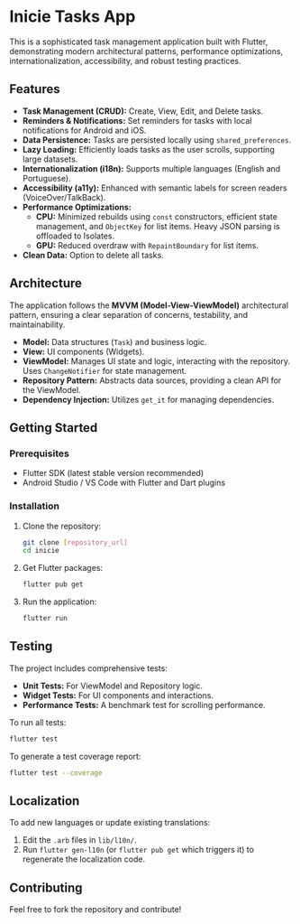 # Inicie Tasks App

This is a sophisticated task management application built with Flutter, demonstrating modern architectural patterns, performance optimizations, internationalization, accessibility, and robust testing practices.

## Features

-   **Task Management (CRUD):** Create, View, Edit, and Delete tasks.
-   **Reminders & Notifications:** Set reminders for tasks with local notifications for Android and iOS.
-   **Data Persistence:** Tasks are persisted locally using `shared_preferences`.
-   **Lazy Loading:** Efficiently loads tasks as the user scrolls, supporting large datasets.
-   **Internationalization (i18n):** Supports multiple languages (English and Portuguese).
-   **Accessibility (a11y):** Enhanced with semantic labels for screen readers (VoiceOver/TalkBack).
-   **Performance Optimizations:**
    -   **CPU:** Minimized rebuilds using `const` constructors, efficient state management, and `ObjectKey` for list items. Heavy JSON parsing is offloaded to Isolates.
    -   **GPU:** Reduced overdraw with `RepaintBoundary` for list items.
-   **Clean Data:** Option to delete all tasks.

## Architecture

The application follows the **MVVM (Model-View-ViewModel)** architectural pattern, ensuring a clear separation of concerns, testability, and maintainability.

-   **Model:** Data structures (`Task`) and business logic.
-   **View:** UI components (Widgets).
-   **ViewModel:** Manages UI state and logic, interacting with the repository. Uses `ChangeNotifier` for state management.
-   **Repository Pattern:** Abstracts data sources, providing a clean API for the ViewModel.
-   **Dependency Injection:** Utilizes `get_it` for managing dependencies.

## Getting Started

### Prerequisites

-   Flutter SDK (latest stable version recommended)
-   Android Studio / VS Code with Flutter and Dart plugins

### Installation

1.  Clone the repository:
    ```bash
    git clone [repository_url]
    cd inicie
    ```
2.  Get Flutter packages:
    ```bash
    flutter pub get
    ```
3.  Run the application:
    ```bash
    flutter run
    ```

## Testing

The project includes comprehensive tests:

-   **Unit Tests:** For ViewModel and Repository logic.
-   **Widget Tests:** For UI components and interactions.
-   **Performance Tests:** A benchmark test for scrolling performance.

To run all tests:

```bash
flutter test
```

To generate a test coverage report:

```bash
flutter test --coverage
```

## Localization

To add new languages or update existing translations:

1.  Edit the `.arb` files in `lib/l10n/`.
2.  Run `flutter gen-l10n` (or `flutter pub get` which triggers it) to regenerate the localization code.

## Contributing

Feel free to fork the repository and contribute!